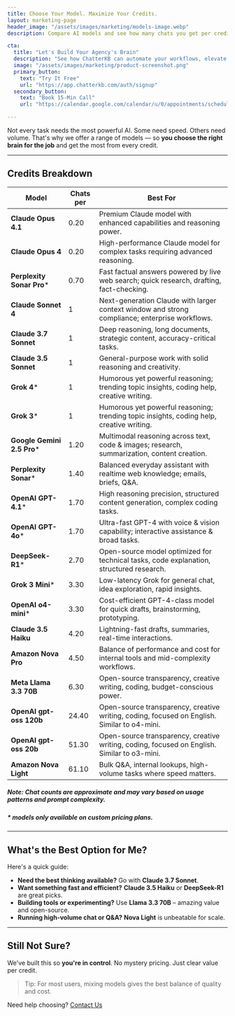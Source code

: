 ```yaml
---
title: Choose Your Model. Maximize Your Credits.
layout: marketing-page
header_image: "/assets/images/marketing/models-image.webp"
description: Compare AI models and see how many chats you get per credit.

cta:
  title: "Let's Build Your Agency's Brain"
  description: "See how ChatterKB can automate your workflows, elevate your team, and impress your clients."
  image: "/assets/images/marketing/product-screenshot.png"
  primary_button:
    text: "Try It Free"
    url: "https://app.chatterkb.com/auth/signup"
  secondary_button:
    text: "Book 15-Min Call"
    url: "https://calendar.google.com/calendar/u/0/appointments/schedules/AcZssZ0oYQ10osj27ugUfwOrSoV893uJ-kWPhIKNBhII5bTlwc3j6HdkEunH29TciGeOttFjfxqEn92O"

---
```


Not every task needs the most powerful AI. Some need speed. Others need volume. That's why we offer a range of models — so **you choose the right brain for the job** and get the most from every credit.

---

## Credits Breakdown

| **<i class="bi bi-cpu me-1"></i> Model**                  | **Chats per <i class="bi bi-coin ms-1"></i>** | **Best For**                                                                 |
|---------------------------|----------------------|------------------------------------------------------------------------------|
| **Claude Opus 4.1**      | 0.20                 | Premium Claude model with enhanced capabilities and reasoning power. |
| **Claude Opus 4**        | 0.20                 | High-performance Claude model for complex tasks requiring advanced reasoning. |
| **Perplexity Sonar Pro**\*  | 0.70                 | Fast factual answers powered by live web search; quick research, drafting, fact-checking. |
| **Claude Sonnet 4**       | 1                 | Next-generation Claude with larger context window and strong compliance; enterprise workflows. |
| **Claude 3.7 Sonnet**     | 1                 | Deep reasoning, long documents, strategic content, accuracy-critical tasks. |
| **Claude 3.5 Sonnet**     | 1                 | General-purpose work with solid reasoning and creativity. |
| **Grok 4**\*                | 1                 | Humorous yet powerful reasoning; trending topic insights, coding help, creative writing. |
| **Grok 3**\*                | 1                 | Humorous yet powerful reasoning; trending topic insights, coding help, creative writing. |
| **Google Gemini 2.5 Pro**\* | 1.20                 | Multimodal reasoning across text, code & images; research, summarization, content creation. |
| **Perplexity Sonar**\*      | 1.40                 | Balanced everyday assistant with realtime web knowledge; emails, briefs, Q&A. |
| **OpenAI GPT-4.1**\*        | 1.70                 | High reasoning precision, structured content generation, complex coding tasks. |
| **OpenAI GPT-4o**\*         | 1.70                 | Ultra-fast GPT-4 with voice & vision capability; interactive assistance & broad tasks. |
| **DeepSeek-R1**\*           | 2.70                 | Open-source model optimized for technical tasks, code explanation, structured research. |
| **Grok 3 Mini**\*           | 3.30                 | Low-latency Grok for general chat, idea exploration, rapid insights. |
| **OpenAI o4-mini**\*        | 3.30                 | Cost-efficient GPT-4-class model for quick drafts, brainstorming, prototyping. |
| **Claude 3.5 Haiku**      | 4.20                 | Lightning-fast drafts, summaries, real-time interactions. |
| **Amazon Nova Pro**       | 4.50                 | Balance of performance and cost for internal tools and mid-complexity workflows. |
| **Meta Llama 3.3 70B**    | 6.30                 | Open-source transparency, creative writing, coding, budget-conscious power. |
| **OpenAI gpt-oss 120b**     | 24.40               | Open-source transparency, creative writing, coding, focused on English. Similar to o4-mini.|
| **OpenAI gpt-oss 20b**     | 51.30               | Open-source transparency, creative writing, coding, focused on English. Similar to o3-mini. |
| **Amazon Nova Light**     | 61.10                 | Bulk Q&A, internal lookups, high-volume tasks where speed matters. |

##### Note: Chat counts are approximate and may vary based on usage patterns and prompt complexity.
##### * _models only available on **custom** pricing plans_.
---

## What's the Best Option for Me?

Here's a quick guide:

- **Need the best thinking available?** Go with **Claude 3.7 Sonnet**.
- **Want something fast and efficient?** **Claude 3.5 Haiku** or **DeepSeek-R1** are great picks.
- **Building tools or experimenting?** Use **Llama 3.3 70B** – amazing value and open-source.
- **Running high-volume chat or Q&A?** **Nova Light** is unbeatable for scale.

---

## Still Not Sure?

We've built this so **you're in control**. No mystery pricing. Just clear value per credit.

> Tip: For most users, mixing models gives the best balance of quality and cost.

Need help choosing? [Contact Us](mailto:hello@chatterkb.com)

